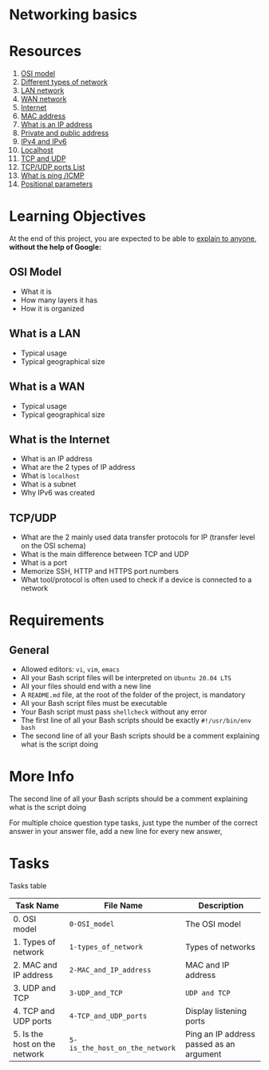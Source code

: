 # Networking basics

# Resources
1. [OSI model](https://en.wikipedia.org/wiki/OSI_model)
2. [Different types of network](https://www.lifewire.com/lans-wans-and-other-area-networks-817376)
3. [LAN network](https://en.wikipedia.org/wiki/Local_area_network)
4. [WAN network](https://en.wikipedia.org/wiki/Wide_area_network)
5. [Internet](https://en.wikipedia.org/wiki/Internet)
6. [MAC address](https://whatismyipaddress.com/mac-address)
7. [What is an IP address](https://www.bleepingcomputer.com/tutorials/ip-addresses-explained/)
8. [Private and public address](https://www.iplocation.net/public-vs-private-ip-address)
9. [IPv4 and IPv6](https://www.webopedia.com/insights/ipv6-ipv4-difference/)
10. [Localhost](https://en.wikipedia.org/wiki/Localhost)
11. [TCP and UDP](https://www.howtogeek.com/190014/htg-explains-what-is-the-difference-between-tcp-and-udp/)
12. [TCP/UDP ports List](https://en.wikipedia.org/wiki/List_of_TCP_and_UDP_port_numbers)
13. [What is ping /ICMP](https://en.wikipedia.org/wiki/Ping_%28networking_utility%29)
14. [Positional parameters](https://wiki.bash-hackers.org/scripting/posparams)

# Learning Objectives
At the end of this project, you are expected to be able to [explain to anyone](https://fs.blog/feynman-learning-technique/?fbclid=IwAR2K5_BGPVo0QjJXkOIIqNsqcXK4lTskPWJvA0asKQIGtCPWaQBdKmj1Ztg), **without the help of Google:**

## OSI Model
* What it is
* How many layers it has
* How it is organized
## What is a LAN
* Typical usage
* Typical geographical size
## What is a WAN
* Typical usage
* Typical geographical size
## What is the Internet
* What is an IP address
* What are the 2 types of IP address
* What is `localhost`
* What is a subnet
* Why IPv6 was created
## TCP/UDP
* What are the 2 mainly used data transfer protocols for IP (transfer level on the OSI schema)
* What is the main difference between TCP and UDP
* What is a port
* Memorize SSH, HTTP and HTTPS port numbers
* What tool/protocol is often used to check if a device is connected to a network

# Requirements
## General
* Allowed editors: `vi`, `vim`, `emacs`
* All your Bash script files will be interpreted on `Ubuntu 20.04 LTS`
* All your files should end with a new line
* A `README.md` file, at the root of the folder of the project, is mandatory
* All your Bash script files must be executable
* Your Bash script must pass `shellcheck` without any error
* The first line of all your Bash scripts should be exactly `#!/usr/bin/env bash`
* The second line of all your Bash scripts should be a comment explaining what is the script doing

# More Info
The second line of all your Bash scripts should be a comment explaining what is the script doing

For multiple choice question type tasks, just type the number of the correct answer in your answer file, add a new line for every new answer,

# Tasks
Tasks table

| Task Name  | File Name | Description |
| --------------- | ------------------------------ |---------------------------------------------------------------|
| 0. OSI model | `0-OSI_model` | The OSI model |
| 1. Types of network | `1-types_of_network` | Types of networks |
| 2. MAC and IP address | `2-MAC_and_IP_address` | MAC and IP address |
| 3. UDP and TCP | `3-UDP_and_TCP` | `UDP and TCP` |
| 4. TCP and UDP ports | `4-TCP_and_UDP_ports` | Display listening ports |
| 5. Is the host on the network | `5-is_the_host_on_the_network` | Ping an IP address passed as an argument |

